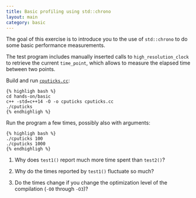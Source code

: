 ```yaml
---
title: Basic profiling using std::chrono
layout: main
category: basic
---
```


The goal of this exercise is to introduce you to the use of
`std::chrono` to do some basic performance measurements.

The test program includes manually inserted calls to
`high_resolution_clock` to retrieve the current `time_point`, which
allows to measure the elapsed time between two points.

Build and run
[`cputicks.cc`](https://github.com/infn-esc/esc15/hands-on/basic/cputicks.cc):

	{% highligh bash %}
	cd hands-on/basic
	c++ -std=c++14 -O -o cputicks cputicks.cc
	./cputicks
	{% endhighligh %}

Run the program a few times, possibly also with arguments:

	{% highligh bash %}
	./cputicks 100
	./cputicks 1000
	{% endhighligh %}

1. Why does `test1()` report much more time spent than `test2()`?

2. Why do the times reported by `test1()` fluctuate so much?

3. Do the times change if you change the optimization level of the
   compilation (`-O0` through `-O3`)?
